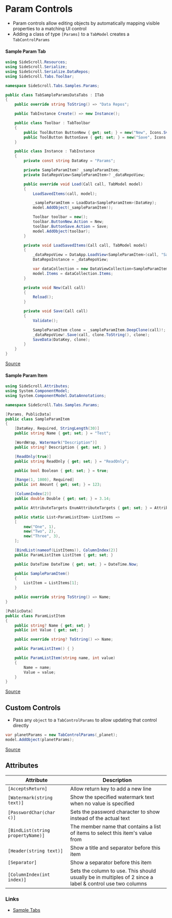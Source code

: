 # Param Controls

* Param controls allow editing objects by automatically mapping visible properties to a matching UI control
* Adding a class of type `[Params]` to a `TabModel` creates a `TabControlParams`

#### Sample Param Tab
```csharp
using SideScroll.Resources;
using SideScroll.Serialize;
using SideScroll.Serialize.DataRepos;
using SideScroll.Tabs.Toolbar;

namespace SideScroll.Tabs.Samples.Params;

public class TabSampleParamsDataTabs : ITab
{
	public override string ToString() => "Data Repos";

	public TabInstance Create() => new Instance();

	public class Toolbar : TabToolbar
	{
		public ToolButton ButtonNew { get; set; } = new("New", Icons.Svg.BlankDocument);
		public ToolButton ButtonSave { get; set; } = new("Save", Icons.Svg.Save);
	}

	public class Instance : TabInstance
	{
		private const string DataKey = "Params";

		private SampleParamItem? _sampleParamItem;
		private DataRepoView<SampleParamItem>? _dataRepoView;

		public override void Load(Call call, TabModel model)
		{
			LoadSavedItems(call, model);

			_sampleParamItem = LoadData<SampleParamItem>(DataKey);
			model.AddObject(_sampleParamItem!);

			Toolbar toolbar = new();
			toolbar.ButtonNew.Action = New;
			toolbar.ButtonSave.Action = Save;
			model.AddObject(toolbar);
		}

		private void LoadSavedItems(Call call, TabModel model)
		{
			_dataRepoView = DataApp.LoadView<SampleParamItem>(call, "SampleParams", nameof(SampleParamItem.Name));
			DataRepoInstance = _dataRepoView;

			var dataCollection = new DataViewCollection<SampleParamItem, TabSampleParamItem>(_dataRepoView);
			model.Items = dataCollection.Items;
		}

		private void New(Call call)
		{
			Reload();
		}

		private void Save(Call call)
		{
			Validate();

			SampleParamItem clone = _sampleParamItem.DeepClone(call)!;
			_dataRepoView!.Save(call, clone.ToString(), clone);
			SaveData(DataKey, clone);
		}
	}
}
```
[Source](../../Libraries/SideScroll.Tabs.Samples/Params/TabSampleParamsDataTabs.cs)

#### Sample Param Item
```csharp
using SideScroll.Attributes;
using System.ComponentModel;
using System.ComponentModel.DataAnnotations;

namespace SideScroll.Tabs.Samples.Params;

[Params, PublicData]
public class SampleParamItem
{
	[DataKey, Required, StringLength(30)]
	public string Name { get; set; } = "Test";

	[WordWrap, Watermark("Description")]
	public string? Description { get; set; }

	[ReadOnly(true)]
	public string ReadOnly { get; set; } = "ReadOnly";

	public bool Boolean { get; set; } = true;

	[Range(1, 1000), Required]
	public int Amount { get; set; } = 123;

	[ColumnIndex(2)]
	public double Double { get; set; } = 3.14;

	public AttributeTargets EnumAttributeTargets { get; set; } = AttributeTargets.Event;

	public static List<ParamListItem> ListItems =>
	[
		new("One", 1),
		new("Two", 2),
		new("Three", 3),
	];

	[BindList(nameof(ListItems)), ColumnIndex(2)]
	public ParamListItem ListItem { get; set; }

	public DateTime DateTime { get; set; } = DateTime.Now;

	public SampleParamItem()
	{
		ListItem = ListItems[1];
	}

	public override string ToString() => Name;
}

[PublicData]
public class ParamListItem
{
	public string? Name { get; set; }
	public int Value { get; set; }

	public override string? ToString() => Name;

	public ParamListItem() { }

	public ParamListItem(string name, int value)
	{
		Name = name;
		Value = value;
	}
}
```
[Source](../../Libraries/SideScroll.Tabs.Samples/Params/SampleParamItem.cs)

## Custom Controls
- Pass any `object` to a `TabControlParams` to allow updating that control directly
```csharp
var planetParams = new TabControlParams(_planet);
model.AddObject(planetParams);
```
[Source](../../Libraries/SideScroll.UI.Avalonia/Samples/Controls/CustomControl/TabCustomControl.cs)

## Attributes
| Attribute | Description |
| - | - |
| `[AcceptsReturn]` | Allow return key to add a new line |
| `[Watermark(string text)]` | Show the specified watermark text when no value is specified |
| `[PasswordChar(char c)]` | Sets the password character to show instead of the actual text |
| `[BindList(string propertyName)]` | The member name that contains a list of items to select this item's value from |
| `[Header(string text)]` | Show a title and separator before this item |
| `[Separator]` | Show a separator before this item |
| `[ColumnIndex(int index)]` | Sets the column to use. This should usually be in multiples of 2 since a label & control use two columns |

### Links
- [Sample Tabs](../../Libraries/SideScroll.Tabs.Samples/Params/TabSampleParams.cs)